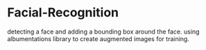 # Facial-Recognition
detecting a face and adding a bounding box around the face.
using albumentations library to create augmented images for training.

